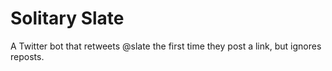 # Solitary Slate

A Twitter bot that retweets @slate the first time they post a link, but
ignores reposts.
